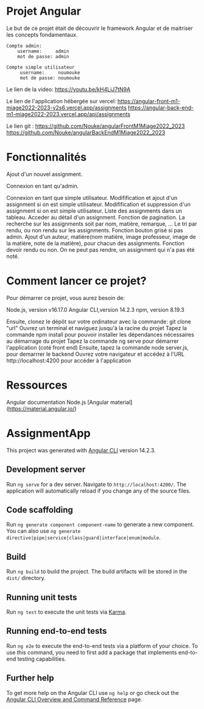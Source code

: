 # Projet Angular
Le but de ce projet était de découvrir le framework Angular et de maitriser les concepts fondamentaux.


    Compte admin:
        username:     admin
        mot de passe: admin
    
    Compte simple utilisateur
         username:     noumouke
         mot de passe: noumouke

Le lien de la video: https://youtu.be/kH4LiJ7tN9A

Le lien de l'application hébergée sur vercel: https://angular-front-m1-miage2022-2023-y2s6.vercel.app/assignments
                                              https://angular-back-end-m1-miage2022-2023.vercel.app/api/assignments

Le lien git : https://github.com/Nouke/angularFrontM1Miage2022_2023
              https://github.com/Nouke/angularBackEndM1Miage2022_2023
# Fonctionnalités

Ajout d'un nouvel assignment.

Connexion en tant qu'admin.

Connexion en tant que simple utilisateur.
Modifification et ajout d'un assignment si on est simple utilisateur.
Modifification et suppression d'un assignment si on est simple utilisateur.
Liste des assignments dans un tableau.
Acceder au détail d'un assignment.
Fonction de pagination.
La recherche sur les assignments soit par nom, matière, remarque, ...
Le tri par rendu, ou non rendu sur les assignments.
Fonction bouton grisé si pas admin.
Ajout d'un auteur, matière(nom matière, image professeur, image de la matière, note de la matière), pour chacun des assignments. 
Fonction devoir rendu ou non.
On ne peut pas rendre, un assignment qui n'a pas été noté.


# Comment lancer ce projet?

Pour démarrer ce projet, vous aurez besoin de:

Node.js, version v16.17.0
Angular CLI,version 14.2.3
npm, version 8.19.3

Ensuite, clonez le dépôt sur votre ordinateur avec la commande: git clone "url"
Ouvrez un terminal et naviguez jusqu'à la racine du projet
Tapez la commande npm install pour pouvoir installer les dépendances nécessaires au démarrage du projet
Tapez la commande ng serve pour démarrer l'application (coté front end)
Ensuite, tapez la commande node server.js, pour demarrrer le backend
Ouvrez votre navigateur et accédez à l'URL http://localhost:4200 pour accéder à l'application

# Ressources
Angular documentation
Node.js
[Angular material] (https://material.angular.io/)





# AssignmentApp

This project was generated with [Angular CLI](https://github.com/angular/angular-cli) version 14.2.3.

## Development server

Run `ng serve` for a dev server. Navigate to `http://localhost:4200/`. The application will automatically reload if you change any of the source files.

## Code scaffolding

Run `ng generate component component-name` to generate a new component. You can also use `ng generate directive|pipe|service|class|guard|interface|enum|module`.

## Build

Run `ng build` to build the project. The build artifacts will be stored in the `dist/` directory.

## Running unit tests

Run `ng test` to execute the unit tests via [Karma](https://karma-runner.github.io).

## Running end-to-end tests

Run `ng e2e` to execute the end-to-end tests via a platform of your choice. To use this command, you need to first add a package that implements end-to-end testing capabilities.

## Further help

To get more help on the Angular CLI use `ng help` or go check out the [Angular CLI Overview and Command Reference](https://angular.io/cli) page.
